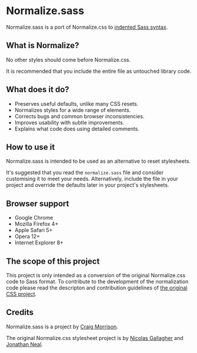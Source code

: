 # Normalize.sass

Normalize.sass is a port of Normalize.css to [indented Sass syntax](http://sass-lang.com/).

## What is Normalize?

No other styles should come before Normalize.css.

It is recommended that you include the entire file as untouched library code.

## What does it do?

* Preserves useful defaults, unlike many CSS resets.
* Normalizes styles for a wide range of elements.
* Corrects bugs and common browser inconsistencies.
* Improves usability with subtle improvements.
* Explains what code does using detailed comments.

## How to use it

Normalize.sass is intended to be used as an alternative to reset stylesheets.

It's suggested that you read the `normalize.sass` file and consider customising it to meet your needs. Alternatively, include the file in your project and override the defaults later in your project's stylesheets.

## Browser support

* Google Chrome
* Mozilla Firefox 4+
* Apple Safari 5+
* Opera 12+
* Internet Explorer 8+

## The scope of this project
This project is only intended as a conversion of the original Normalize.css code to Sass format. To contribute to the development of the normalization code please read the descripton and contribution guidelines of [the original CSS project](https://github.com/necolas/normalize.css).

## Credits

Normalize.sass is a project by [Craig Morrison](http://github.com/craigmorrison).

The original Normalize.css stylesheet project is by [Nicolas Gallagher](http://github.com/necolas) and [Jonathan Neal](http://github.com/jonathantneal).